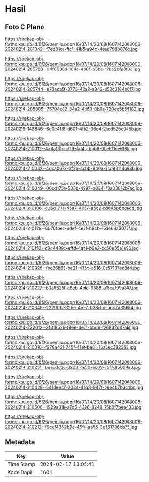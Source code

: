 # Hasil

## Foto C Plano

https://sirekap-obj-formc.kpu.go.id/6f26/pemilu/pdpr/16/07/14/20/08/1607142008006-20240214-201042--f7ed81ce-ffc1-41b5-a94d-4ead798b876c.jpg

https://sirekap-obj-formc.kpu.go.id/6f26/pemilu/pdpr/16/07/14/20/08/1607142008006-20240214-205728--04f0033d-104c-4861-b3be-17be2bfa3f9c.jpg

https://sirekap-obj-formc.kpu.go.id/6f26/pemilu/pdpr/16/07/14/20/08/1607142008006-20240214-205744--e73aca5f-3773-40a2-a842-d53c3184b6f7.jpg

https://sirekap-obj-formc.kpu.go.id/6f26/pemilu/pdpr/16/07/14/20/08/1607142008006-20240214-205805--75704c82-34a2-4d69-8b9a-720ee5b59182.jpg

https://sirekap-obj-formc.kpu.go.id/6f26/pemilu/pdpr/16/07/14/20/08/1607142008006-20240216-143846--6c0e4f81-d601-4fb2-96e4-2acd525e045b.jpg

https://sirekap-obj-formc.kpu.go.id/6f26/pemilu/pdpr/16/07/14/20/08/1607142008006-20240214-210012--4a4a13fc-cf16-4d4b-b5b8-0be9f1ee6f8b.jpg

https://sirekap-obj-formc.kpu.go.id/6f26/pemilu/pdpr/16/07/14/20/08/1607142008006-20240214-210032--4dca0672-3f2a-4dbb-940a-5cd93114b68b.jpg

https://sirekap-obj-formc.kpu.go.id/6f26/pemilu/pdpr/16/07/14/20/08/1607142008006-20240214-210049--06cd175a-533b-4997-b834-73a03812b7ac.jpg

https://sirekap-obj-formc.kpu.go.id/6f26/pemilu/pdpr/16/07/14/20/08/1607142008006-20240214-210106--c36d177a-45a7-4657-a5c2-bd645b6bd6cd.jpg

https://sirekap-obj-formc.kpu.go.id/6f26/pemilu/pdpr/16/07/14/20/08/1607142008006-20240214-210129--6070fbea-6def-4e2f-b8cb-15de68a5077f.jpg

https://sirekap-obj-formc.kpu.go.id/6f26/pemilu/pdpr/16/07/14/20/08/1607142008006-20240214-210152--c8c4489c-effd-4ab1-b9a2-bc50e35a1e93.jpg

https://sirekap-obj-formc.kpu.go.id/6f26/pemilu/pdpr/16/07/14/20/08/1607142008006-20240214-210326--fec26b82-be21-476c-a516-0e57107ec8d4.jpg

https://sirekap-obj-formc.kpu.go.id/6f26/pemilu/pdpr/16/07/14/20/08/1607142008006-20240214-210227--b0a6525f-a6eb-4bfc-9588-af5caf99a307.jpg

https://sirekap-obj-formc.kpu.go.id/6f26/pemilu/pdpr/16/07/14/20/08/1607142008006-20240214-210349--222fffd2-32be-4e67-b38d-deadc2a38654.jpg

https://sirekap-obj-formc.kpu.go.id/6f26/pemilu/pdpr/16/07/14/20/08/1607142008006-20240214-232012--3f318526-f9ee-4e71-bbd6-f26832c87abf.jpg

https://sirekap-obj-formc.kpu.go.id/6f26/pemilu/pdpr/16/07/14/20/08/1607142008006-20240214-210310--f978a421-745f-41ef-ba81-16a8ec382362.jpg

https://sirekap-obj-formc.kpu.go.id/6f26/pemilu/pdpr/16/07/14/20/08/1607142008006-20240214-210251--beacdd3c-82d6-4e50-ac69-c5f7df5894a3.jpg

https://sirekap-obj-formc.kpu.go.id/6f26/pemilu/pdpr/16/07/14/20/08/1607142008006-20240214-210428--541dee47-2034-4ba8-947f-09e4b7b3c4bc.jpg

https://sirekap-obj-formc.kpu.go.id/6f26/pemilu/pdpr/16/07/14/20/08/1607142008006-20240214-210506--1929a81b-a7d5-4396-8249-75b0f7bea433.jpg

https://sirekap-obj-formc.kpu.go.id/6f26/pemilu/pdpr/16/07/14/20/08/1607142008006-20240214-210212--f9cef43f-2b9c-45f4-aa55-3e361786cb75.jpg


## Metadata

| Key        | Value               |
| ---------- | ------------------- |
| Time Stamp | 2024-02-17 13:05:41 |
| Kode Dapil | 1601                |



